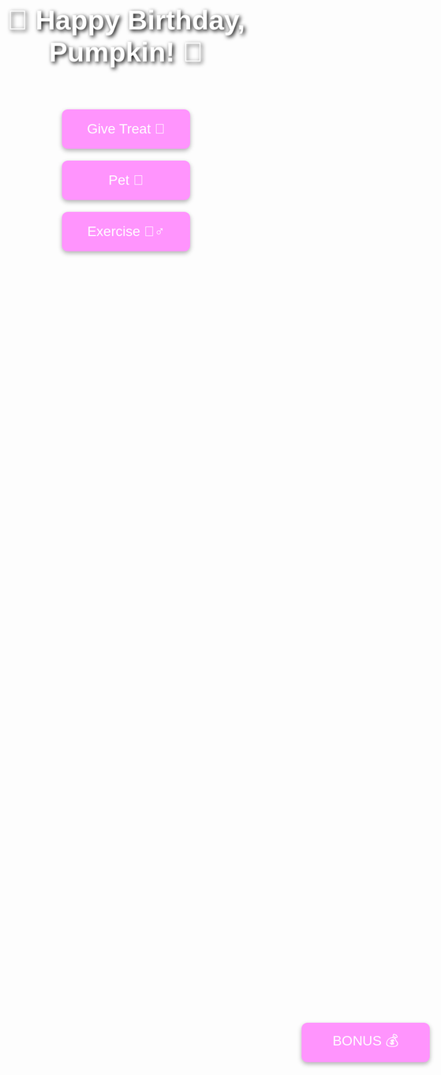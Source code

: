 <!DOCTYPE html>
<html lang="en">
<head>
<meta name="viewport" content="width=device-width, initial-scale=1.0, maximum-scale=1.0, user-scalable=no">    
<meta charset="UTF-8">
<title>Happy Birthday, Pumpkin!</title>
<style>
    body {
        margin: 0;
        font-family: Arial, sans-serif;
        text-align: center;
        background: url("pumpfkin.png") no-repeat center center/cover;
        min-height: 100vh;
        color: #fff;
        display: flex;
        flex-direction: column;
        justify-content: center;
        align-items: center;
        overflow: hidden;
    }
    h1 {
        font-size: 4em;
        text-shadow: 3px 3px 8px #000;
        margin-bottom: 30px;
        z-index: 10;
        position: relative;
    }
    .action-btn {
        font-size: 2em;
        padding: 16px 32px;
        margin: 12px;
        border: none;
        border-radius: 12px;
        background: #ff94fd;
        color: #fff;
        cursor: pointer;
        box-shadow: 0 4px 10px rgba(0,0,0,0.3);
        transition: opacity 0.3s;
        z-index: 10;
        position: relative;
        /* Make all buttons the same size */
        min-width: 260px;
        min-height: 80px;
        max-width: 260px;
        max-height: 80px;
        display: inline-flex;
        align-items: center;
        justify-content: center;
        box-sizing: border-box;
        white-space: nowrap;
        text-align: center;
    }
    .action-btn.disabled {
        opacity: 0.5;
        cursor: not-allowed;
    }
    .bonus-corner {
        position: fixed;
        bottom: 30px;
        right: 30px;
        z-index: 20;
    }
    video, img {
        max-width: 80vw;
        margin-top: 20px;
    }
    /* Overlays */
    .overlay {
        display: none;
        position: fixed;
        top: 0; left: 0;
        width: 100vw; height: 100vh;
        justify-content: center;
        align-items: center;
        z-index: 1000;
        background: rgba(0,0,0,0.8);
    }
    #bonusOverlay img,
    #exerciseOverlay img.bg,
    #treatOverlay video {
        width: 100vw;
        height: 100vh;
        object-fit: cover;
        border: none;
        box-shadow: none;
        border-radius: 0;
    }
    #runGif {
        display: none;
        position: absolute;
        top: 30%;
        left: 30%;
        transform: translateY(-50%) scale(2);
        max-width: 50vw;
        max-height: 50vh;
        z-index: 2;
        border: none;
        border-radius: 0;
        box-shadow: none;
    }
</style>
</head>
<body>

<h1>🎉 Happy Birthday, Pumpkin! 🎂</h1>

<canvas id="confettiCanvas" style="position:fixed;top:0;left:0;width:100vw;height:100vh;pointer-events:none;z-index:0;"></canvas>

<button id="treatBtn" class="action-btn">Give Treat 🍖</button>
<button id="petBtn" class="action-btn">Pet 🐾</button>
<button id="bonusBtn" class="action-btn bonus-corner">BONUS 💰</button>
<button id="exerciseBtn" class="action-btn">Exercise 🏃‍♂️</button>

<audio id="petSound" src="meow.mp3" preload="auto"></audio>

<!-- Treat Overlay: use an image instead of video -->
<div id="treatOverlay" class="overlay" style="z-index:4000;">
    <img id="treatGif" src="treat.gif" alt="Treat time!" style="width: 50vh;height:50vh;object-fit:fill;box-shadow:none;border:none;outline:none;background:black;">
</div>
<audio id="treatSound" src="treat.mp3" preload="auto"></audio>

<!-- Bonus Overlay -->
<div id="bonusOverlay" class="overlay" style="z-index:2000;background:rgba(0,0,0,0.7);">
    <img src="bonus.png" alt="Bonus">
</div>
<audio id="bonusSound" src="bonus.mp3" preload="auto"></audio>

<!-- Exercise Overlay -->
<div id="exerciseOverlay" class="overlay" style="z-index:3000;background:rgba(0,0,0,0.92);flex-direction:column;">
    <img class="bg" src="exercise.png" alt="Cat on treadmill">
    <img id="runGif" src="run.gif" alt="Cat running">
</div>
<audio id="runSound" src="run.mp3" preload="auto"></audio>

<script>
// Confetti
const canvas = document.getElementById('confettiCanvas');
const ctx = canvas.getContext('2d');
function resize() {
    canvas.width = window.innerWidth;
    canvas.height = window.innerHeight;
}
resize();
window.addEventListener('resize', resize);

const colors = ['#ff9800', '#fff176', '#e57373', '#81c784', '#64b5f6', '#f06292', '#ffd54f', '#ba68c8'];
const confetti = Array.from({length: 80}, () => ({
    x: Math.random() * canvas.width,
    y: Math.random() * -canvas.height,
    r: 6 + Math.random() * 6,
    color: colors[Math.floor(Math.random() * colors.length)],
    tilt: Math.random() * 20 - 10,
    tiltAngle: Math.random() * Math.PI * 2,
    tiltInc: 0.05 + Math.random() * 0.07
}));
function draw() {
    ctx.clearRect(0, 0, canvas.width, canvas.height);
    confetti.forEach(c => {
        ctx.beginPath();
        ctx.lineWidth = c.r;
        ctx.strokeStyle = c.color;
        ctx.moveTo(c.x + c.tilt, c.y);
        ctx.lineTo(c.x + c.tilt, c.y + c.r * 2);
        ctx.stroke();
        c.y += 2 + c.r * 0.15;
        c.tiltAngle += c.tiltInc;
        c.tilt = Math.sin(c.tiltAngle) * 12;
        if (c.y > canvas.height + 20) {
            c.x = Math.random() * canvas.width;
            c.y = -20;
        }
    });
    requestAnimationFrame(draw);
}
draw();

// Cooldown helper
function startCooldown(button, seconds) {
    button.disabled = true;
    button.classList.add("disabled");
    let remaining = seconds;
    const originalText = button.dataset.originalText;
    button.textContent = `${originalText} (${remaining})`;
    const timer = setInterval(() => {
        remaining--;
        if (remaining > 0) {
            button.textContent = `${originalText} (${remaining})`;
        } else {
            clearInterval(timer);
            button.disabled = false;
            button.classList.remove("disabled");
            button.textContent = originalText;
        }
    }, 1000);
}
document.querySelectorAll(".action-btn").forEach(btn => {
    btn.dataset.originalText = btn.textContent;
});

// Elements
const treatBtn = document.getElementById("treatBtn");
const treatOverlay = document.getElementById("treatOverlay");
const treatGif = document.getElementById("treatGif");
const treatSound = document.getElementById("treatSound");
const petBtn = document.getElementById("petBtn");
const bonusBtn = document.getElementById("bonusBtn");
const exerciseBtn = document.getElementById("exerciseBtn");
const bonusOverlay = document.getElementById("bonusOverlay");
const exerciseOverlay = document.getElementById("exerciseOverlay");
const runGif = document.getElementById("runGif");
const runSound = document.getElementById("runSound");

// Treat action
treatBtn.onclick = () => {
    treatOverlay.style.display = "flex";
    treatSound.currentTime = 0;
    treatSound.play();
    startCooldown(treatBtn, 10);
    setTimeout(() => {
        treatOverlay.style.display = "none";
    }, 3000); // Show GIF for 3 seconds
};

// Pet action
petBtn.onclick = () => {
    petSound.currentTime = 0.325;
    petSound.play();
    startCooldown(petBtn, 0);
};

// Bonus action
bonusBtn.onclick = () => {
    bonusOverlay.style.display = "flex";
    bonusSound.currentTime = 0;
    bonusSound.play();
    setTimeout(() => bonusOverlay.style.display = "none", 5000);
    startCooldown(bonusBtn, 120);
};

// Exercise action
exerciseBtn.onclick = () => {
    exerciseOverlay.style.display = "flex";
    runGif.style.display = "block";
    runSound.currentTime = 2;
    runSound.play();
    setTimeout(() => {
        runSound.pause();
        exerciseOverlay.style.display = "none";
        runGif.style.display = "none";
        startCooldown(exerciseBtn, 300);
    }, 8000);
};
</script>
</body>
</html>
